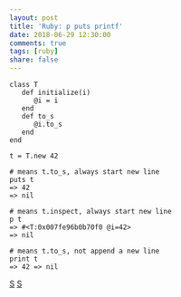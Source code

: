 ```yaml
---
layout: post
title: 'Ruby: p puts printf'
date: 2018-06-29 12:30:00
comments: true
tags: [ruby]
share: false
---
```

```
class T
   def initialize(i)
      @i = i
   end
   def to_s
      @i.to_s
   end
end

t = T.new 42

# means t.to_s, always start new line
puts t
=> 42
=> nil

# means t.inspect, always start new line
p t
=> #<T:0x007fe96b0b70f0 @i=42>
=> nil

# means t.to_s, not append a new line
print t
=> 42 => nil
```

[S](https://stackoverflow.com/questions/1255324/p-vs-puts-in-ruby/1255362)
[S](https://www.garethrees.co.uk/2013/05/04/p-vs-puts-vs-print-in-ruby/)
